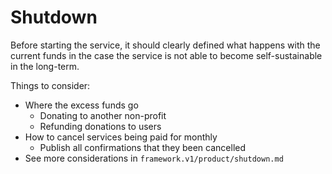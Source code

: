 # Shutdown

Before starting the service, it should clearly defined what happens with the current funds in the case the service is not able to become self-sustainable in the long-term.

Things to consider:

- Where the excess funds go
  - Donating to another non-profit
  - Refunding donations to users
- How to cancel services being paid for monthly
  - Publish all confirmations that they been cancelled
- See more considerations in `framework.v1/product/shutdown.md`
